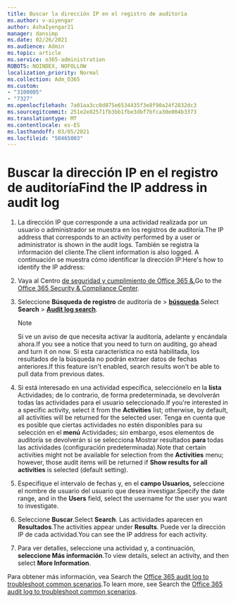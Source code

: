 ```yaml
---
title: Buscar la dirección IP en el registro de auditoría
ms.author: v-aiyengar
author: AshaIyengar21
manager: dansimp
ms.date: 02/26/2021
ms.audience: Admin
ms.topic: article
ms.service: o365-administration
ROBOTS: NOINDEX, NOFOLLOW
localization_priority: Normal
ms.collection: Adm_O365
ms.custom:
- "3100005"
- "7327"
ms.openlocfilehash: 7a01aa3cc0d875e6534435f3e8f90a24f2832dc3
ms.sourcegitcommit: 251e2e82571fb3bb1fbe3dbf7bfca30e004b3373
ms.translationtype: MT
ms.contentlocale: es-ES
ms.lasthandoff: 03/05/2021
ms.locfileid: "50465003"
---
```

# <a name="find-the-ip-address-in-audit-log"></a><span data-ttu-id="3da27-102">Buscar la dirección IP en el registro de auditoría</span><span class="sxs-lookup"><span data-stu-id="3da27-102">Find the IP address in audit log</span></span>

1. <span data-ttu-id="3da27-103">La dirección IP que corresponde a una actividad realizada por un usuario o administrador se muestra en los registros de auditoría.</span><span class="sxs-lookup"><span data-stu-id="3da27-103">The IP address that corresponds to an activity performed by a user or administrator is shown in the audit logs.</span></span> <span data-ttu-id="3da27-104">También se registra la información del cliente.</span><span class="sxs-lookup"><span data-stu-id="3da27-104">The client information is also logged.</span></span> <span data-ttu-id="3da27-105">A continuación se muestra cómo identificar la dirección IP:</span><span class="sxs-lookup"><span data-stu-id="3da27-105">Here's how to identify the IP address:</span></span>

1. <span data-ttu-id="3da27-106">Vaya al Centro [de seguridad y cumplimiento de Office 365 &.](https://go.microsoft.com/fwlink/p/?linkid=2077143)</span><span class="sxs-lookup"><span data-stu-id="3da27-106">Go to the [Office 365 Security & Compliance Center](https://go.microsoft.com/fwlink/p/?linkid=2077143).</span></span>
1. <span data-ttu-id="3da27-107">Seleccione **Búsqueda de registro** de auditoría de  >  **[búsqueda](https://go.microsoft.com/fwlink/?linkid=2103759)**.</span><span class="sxs-lookup"><span data-stu-id="3da27-107">Select **Search** > **[Audit log search](https://go.microsoft.com/fwlink/?linkid=2103759)**.</span></span>
    > [!NOTE]
    > <span data-ttu-id="3da27-108">Si ve un aviso de que necesita activar la auditoría, adelante y encándala ahora.</span><span class="sxs-lookup"><span data-stu-id="3da27-108">If you see a notice that you need to turn on auditing, go ahead and turn it on now.</span></span> <span data-ttu-id="3da27-109">Si esta característica no está habilitada, los resultados de la búsqueda no podrán extraer datos de fechas anteriores.</span><span class="sxs-lookup"><span data-stu-id="3da27-109">If this feature isn't enabled, search results won't be able to pull data from previous dates.</span></span>
1. <span data-ttu-id="3da27-110">Si está interesado en una actividad específica, selecciónelo en la **lista** Actividades; de lo contrario, de forma predeterminada, se devolverán todas las actividades para el usuario seleccionado.</span><span class="sxs-lookup"><span data-stu-id="3da27-110">If you're interested in a specific activity, select it from the **Activities** list; otherwise, by default, all activities will be returned for the selected user.</span></span> <span data-ttu-id="3da27-111">Tenga en cuenta que es posible que ciertas actividades no estén disponibles para su selección en el **menú** Actividades; sin embargo, esos elementos de auditoría se devolverán si se selecciona Mostrar resultados **para** todas las actividades (configuración predeterminada).</span><span class="sxs-lookup"><span data-stu-id="3da27-111">Note that certain activities might not be available for selection from the **Activities** menu; however, those audit items will be returned if **Show results for all activities** is selected (default setting).</span></span>
1. <span data-ttu-id="3da27-112">Especifique el intervalo de fechas y, en el **campo Usuarios,** seleccione el nombre de usuario del usuario que desea investigar.</span><span class="sxs-lookup"><span data-stu-id="3da27-112">Specify the date range, and in the **Users** field, select the username for the user you want to investigate.</span></span>
1. <span data-ttu-id="3da27-113">Seleccione **Buscar**.</span><span class="sxs-lookup"><span data-stu-id="3da27-113">Select **Search**.</span></span> <span data-ttu-id="3da27-114">Las actividades aparecen en **Resultados**.</span><span class="sxs-lookup"><span data-stu-id="3da27-114">The activities appear under **Results**.</span></span> <span data-ttu-id="3da27-115">Puede ver la dirección IP de cada actividad.</span><span class="sxs-lookup"><span data-stu-id="3da27-115">You can see the IP address for each activity.</span></span>
1. <span data-ttu-id="3da27-116">Para ver detalles, seleccione una actividad y, a continuación, **seleccione Más información**.</span><span class="sxs-lookup"><span data-stu-id="3da27-116">To view details, select an activity, and then select **More Information**.</span></span>

<span data-ttu-id="3da27-117">Para obtener más información, vea Search the [Office 365 audit log to troubleshoot common scenarios](https://go.microsoft.com/fwlink/?linkid=2103944).</span><span class="sxs-lookup"><span data-stu-id="3da27-117">To learn more, see Search the [Office 365 audit log to troubleshoot common scenarios](https://go.microsoft.com/fwlink/?linkid=2103944).</span></span>